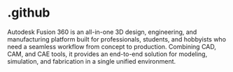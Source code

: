 # .github
Autodesk Fusion 360 is an all-in-one 3D design, engineering, and manufacturing platform built for professionals, students, and hobbyists who need a seamless workflow from concept to production. Combining CAD, CAM, and CAE tools, it provides an end-to-end solution for modeling, simulation, and fabrication in a single unified environment.
